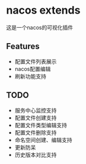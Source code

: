 # nacos extends

这是一个nacos的可视化插件

## Features
* 配置文件列表展示
* nacos配置编辑
* 刷新功能支持

## TODO
* 服务中心监控支持
* 配置文件创建支持
* 配置文件类型编辑支持
* 配置文件删除支持
* 命名空间创建、编辑支持
* 更新防呆
* 历史版本对比支持
